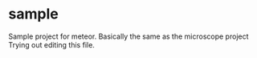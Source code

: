 # sample
Sample project for meteor. Basically the same as the microscope project
Trying out editing this file.
